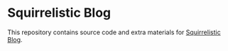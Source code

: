 # Squirrelistic Blog #

This repository contains source code and extra materials for [Squirrelistic Blog](https://squirrelistic.com/blog).

